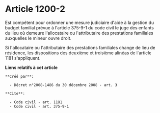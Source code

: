 # Article 1200-2

Est compétent pour ordonner une mesure judiciaire d'aide à la gestion du budget familial prévue à l'article 375-9-1 du code
civil le juge des enfants du lieu où demeure l'allocataire ou l'attributaire des prestations familiales auxquelles le mineur
ouvre droit. 

Si l'allocataire ou l'attributaire des prestations familiales change de lieu de résidence, les dispositions des deuxième et
troisième alinéas de l'article 1181 s'appliquent.

**Liens relatifs à cet article**

	**Créé par**:

	  - Décret n°2008-1486 du 30 décembre 2008 - art. 3

	**Cite**:

	  - Code civil - art. 1181
	  - Code civil - art. 375-9-1
